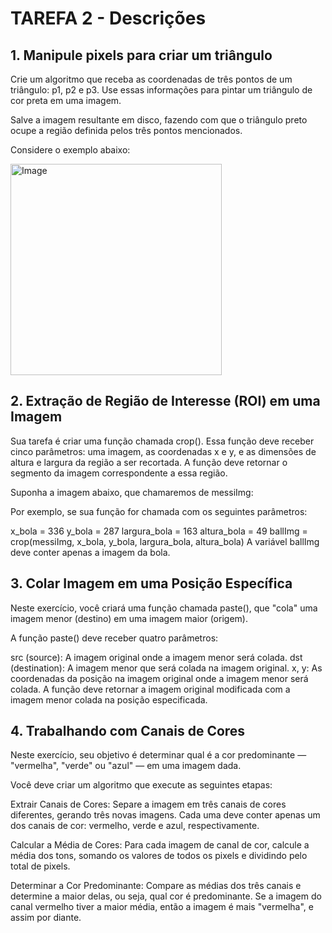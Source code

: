 # TAREFA 2 - Descrições

## 1. Manipule pixels para criar um triângulo
Crie um algoritmo que receba as coordenadas de três pontos de um triângulo: p1, p2 e p3. Use essas informações para pintar um triângulo de cor preta em uma imagem.

Salve a imagem resultante em disco, fazendo com que o triângulo preto ocupe a região definida pelos três pontos mencionados.

Considere o exemplo abaixo:

<img width="338" alt="Image" src="https://github.com/user-attachments/assets/5a5a6cc7-0c3e-4a3d-b341-664cdb55a91d" />

## 2. Extração de Região de Interesse (ROI) em uma Imagem
Sua tarefa é criar uma função chamada crop(). Essa função deve receber cinco parâmetros: uma imagem, as coordenadas x e y, e as dimensões de altura e largura da região a ser recortada. A função deve retornar o segmento da imagem correspondente a essa região.

Suponha a imagem abaixo, que chamaremos de messiImg:



Por exemplo, se sua função for chamada com os seguintes parâmetros:

x_bola = 336
y_bola = 287
largura_bola = 163
altura_bola = 49
ballImg = crop(messiImg, x_bola, y_bola, largura_bola, altura_bola)
A variável ballImg deve conter apenas a imagem da bola.



## 3. Colar Imagem em uma Posição Específica
Neste exercício, você criará uma função chamada paste(), que "cola" uma imagem menor (destino) em uma imagem maior (origem).

A função paste() deve receber quatro parâmetros:

src (source): A imagem original onde a imagem menor será colada.
dst (destination): A imagem menor que será colada na imagem original.
x, y: As coordenadas da posição na imagem original onde a imagem menor será colada.
A função deve retornar a imagem original modificada com a imagem menor colada na posição especificada.

## 4. Trabalhando com Canais de Cores

Neste exercício, seu objetivo é determinar qual é a cor predominante — "vermelha", "verde" ou "azul" — em uma imagem dada.

Você deve criar um algoritmo que execute as seguintes etapas:

Extrair Canais de Cores: Separe a imagem em três canais de cores diferentes, gerando três novas imagens. Cada uma deve conter apenas um dos canais de cor: vermelho, verde e azul, respectivamente.

Calcular a Média de Cores: Para cada imagem de canal de cor, calcule a média dos tons, somando os valores de todos os pixels e dividindo pelo total de pixels.

Determinar a Cor Predominante: Compare as médias dos três canais e determine a maior delas, ou seja, qual cor é predominante. Se a imagem do canal vermelho tiver a maior média, então a imagem é mais "vermelha", e assim por diante.
